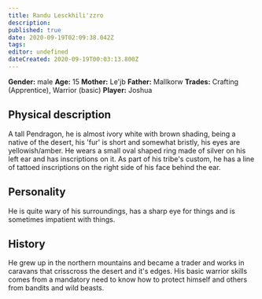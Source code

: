 ```yaml
---
title: Randu Lesckhili'zzro
description: 
published: true
date: 2020-09-19T02:09:38.042Z
tags: 
editor: undefined
dateCreated: 2020-09-19T00:03:13.800Z
---
```


**Gender:** male
**Age:** 15
**Mother:** Le'jb
**Father:** Mallkorw
**Trades:** Crafting (Apprentice), Warrior (basic)
**Player:** Joshua

## Physical description

A tall Pendragon, he is almost ivory white with brown shading, being a native of the desert, his 'fur' is short and somewhat bristly, his eyes are yellowish/amber. He wears a small oval shaped ring made of silver on his left ear and has inscriptions on it. As part of his tribe's custom, he has a line of tattoed  inscriptions on the right side of his face behind the ear.

## Personality

He is quite wary of his surroundings, has a sharp eye for things and is sometimes impatient with things.

## History

He grew up in the northern mountains and became a trader and works in caravans that crisscross the desert and it's edges. His basic warrior skills comes from a mandatory need to know how to protect himself and others from bandits and wild beasts.